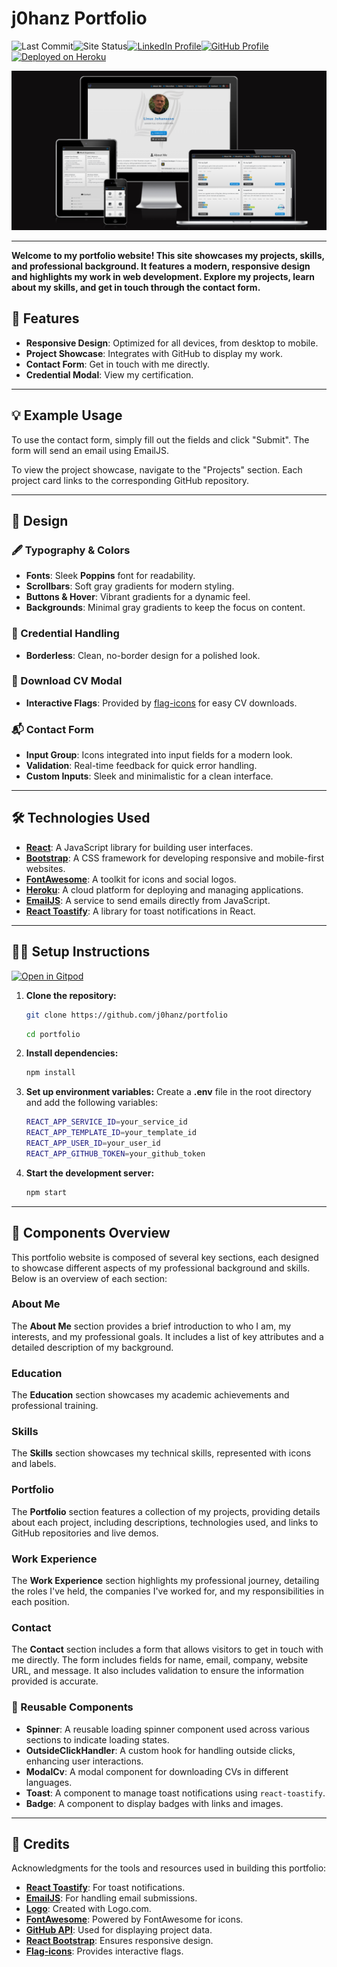 # j0hanz Portfolio

![Last Commit](https://img.shields.io/github/last-commit/j0hanz/j0hanz-portfolio?label=Last%20Commit&style=for-the-badge&logo=git)![Site Status](https://img.shields.io/uptimerobot/status/m797912858-9dcdcff1e2f2fd603bd28fc0?label=Status&style=for-the-badge)[![LinkedIn Profile](https://img.shields.io/badge/LinkedIn-2a2a2a?style=for-the-badge&logo=linkedin)](https://www.linkedin.com/in/linus-johansson-software-dev/)[![GitHub Profile](https://img.shields.io/badge/GitHub-2a2a2a?style=for-the-badge&logo=github)](https://github.com/j0hanz)[![Deployed on Heroku](https://img.shields.io/badge/Live-2a2a2a?style=for-the-badge&logo=heroku&logoColor=white)](https://linus-johansson-cv-d308be9b73e1.herokuapp.com/)

![Am I Responsive](docs/amiBg.png)

---

**Welcome to my portfolio website! This site showcases my projects, skills, and professional background. It features a modern, responsive design and highlights my work in web development. Explore my projects, learn about my skills, and get in touch through the contact form.**

## 🚀 Features

- **Responsive Design**: Optimized for all devices, from desktop to mobile.
- **Project Showcase**: Integrates with GitHub to display my work.
- **Contact Form**: Get in touch with me directly.
- **Credential Modal**: View my certification.

---

## 💡 Example Usage

To use the contact form, simply fill out the fields and click "Submit". The form will send an email using EmailJS.

To view the project showcase, navigate to the "Projects" section. Each project card links to the corresponding GitHub repository.

---

## 🎨 Design

### 🖋️ Typography & Colors

- **Fonts**: Sleek **Poppins** font for readability.
- **Scrollbars**: Soft gray gradients for modern styling.
- **Buttons & Hover**: Vibrant gradients for a dynamic feel.
- **Backgrounds**: Minimal gray gradients to keep the focus on content.

### 🏅 Credential Handling

- **Borderless**: Clean, no-border design for a polished look.

### 📄 Download CV Modal

- **Interactive Flags**: Provided by [flag-icons](https://github.com/lipis/flag-icons) for easy CV downloads.

### 📬 Contact Form

- **Input Group**: Icons integrated into input fields for a modern look.
- **Validation**: Real-time feedback for quick error handling.
- **Custom Inputs**: Sleek and minimalistic for a clean interface.

---

## 🛠️ Technologies Used

- **[React](https://reactjs.org/)**: A JavaScript library for building user interfaces.
- **[Bootstrap](https://getbootstrap.com/)**: A CSS framework for developing responsive and mobile-first websites.
- **[FontAwesome](https://fontawesome.com/)**: A toolkit for icons and social logos.
- **[Heroku](https://www.heroku.com/)**: A cloud platform for deploying and managing applications.
- **[EmailJS](https://www.emailjs.com/)**: A service to send emails directly from JavaScript.
- **[React Toastify](https://fkhadra.github.io/react-toastify/)**: A library for toast notifications in React.

---

## 🧑‍💻 Setup Instructions

[![Open in Gitpod](https://gitpod.io/button/open-in-gitpod.svg)](https://gitpod.io/#https://github.com/j0hanz/portfolio)

1. **Clone the repository:**

   ```bash
   git clone https://github.com/j0hanz/portfolio
   ```

   ```bash
   cd portfolio
   ```

2. **Install dependencies:**

    ```bash
   npm install
    ```

3. **Set up environment variables:**
   Create a **.env** file in the root directory and add the following variables:

   ```bash
   REACT_APP_SERVICE_ID=your_service_id
   REACT_APP_TEMPLATE_ID=your_template_id
   REACT_APP_USER_ID=your_user_id
   REACT_APP_GITHUB_TOKEN=your_github_token
   ```

4. **Start the development server:**

   ```bash
   npm start
   ```

---

## 📂 Components Overview

This portfolio website is composed of several key sections, each designed to showcase different aspects of my professional background and skills. Below is an overview of each section:

### About Me

The **About Me** section provides a brief introduction to who I am, my interests, and my professional goals. It includes a list of key attributes and a detailed description of my background.

### Education

The **Education** section showcases my academic achievements and professional training.

### Skills

The **Skills** section showcases my technical skills, represented with icons and labels.

### Portfolio

The **Portfolio** section features a collection of my projects, providing details about each project, including descriptions, technologies used, and links to GitHub repositories and live demos.

### Work Experience

The **Work Experience** section highlights my professional journey, detailing the roles I've held, the companies I've worked for, and my responsibilities in each position.

### Contact

The **Contact** section includes a form that allows visitors to get in touch with me directly. The form includes fields for name, email, company, website URL, and message. It also includes validation to ensure the information provided is accurate.

### 🔄 Reusable Components

- **Spinner**: A reusable loading spinner component used across various sections to indicate loading states.
- **OutsideClickHandler**: A custom hook for handling outside clicks, enhancing user interactions.
- **ModalCv**: A modal component for downloading CVs in different languages.
- **Toast**: A component to manage toast notifications using `react-toastify`.
- **Badge**: A component to display badges with links and images.

---

## 🙏 Credits

Acknowledgments for the tools and resources used in building this portfolio:

- **[React Toastify](https://fkhadra.github.io/react-toastify/)**: For toast notifications.
- **[EmailJS](https://www.emailjs.com/)**: For handling email submissions.
- **[Logo](https://logo.com/)**: Created with Logo.com.
- **[FontAwesome](https://fontawesome.com/)**: Powered by FontAwesome for icons.
- **[GitHub API](https://docs.github.com/en/rest)**: Used for displaying project data.
- **[React Bootstrap](https://react-bootstrap.netlify.app/)**: Ensures responsive design.
- **[Flag-icons](https://github.com/lipis/flag-icons)**: Provides interactive flags.
